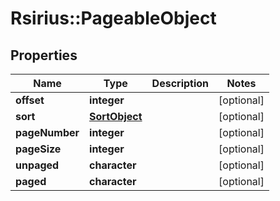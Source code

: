 # Rsirius::PageableObject


## Properties
Name | Type | Description | Notes
------------ | ------------- | ------------- | -------------
**offset** | **integer** |  | [optional] 
**sort** | [**SortObject**](SortObject.md) |  | [optional] 
**pageNumber** | **integer** |  | [optional] 
**pageSize** | **integer** |  | [optional] 
**unpaged** | **character** |  | [optional] 
**paged** | **character** |  | [optional] 


